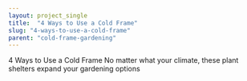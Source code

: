 ```yaml
---
layout: project_single
title:  "4 Ways to Use a Cold Frame"
slug: "4-ways-to-use-a-cold-frame"
parent: "cold-frame-gardening"
---
```

4 Ways to Use a Cold Frame  No matter what your climate, these plant shelters expand your gardening options